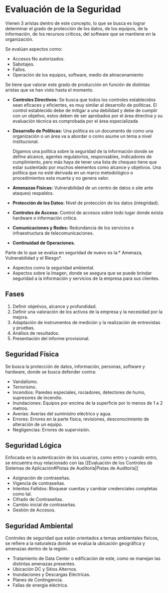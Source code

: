# Evaluación de la Seguridad

Vienen 3 aristas dentro de este concepto, lo que se busca es lograr determinar el grado de protección de los datos, de los equipos, de la información, de los recursos críticos, del software que se mantiene en la organización.

Se evalúan aspectos como:

* Accesos No autorizados.
* Sabotajes.
* Fallos.
* Operación de los equipos, software, medio de almacenamiento

Se tiene que valorar este grado de producción en función de distintas aristas que se han visto hasta el momento.

* **Controles Directivos:** Se busca que todos los controles establecidos sean eficaces y eficientes, es muy similar al desarrollo de políticas. El control establecido debe de mitigar a una debilidad y debe de cumplir con un objetivo, estos deben de ser aprobados por el área directiva y su evaluación técnica es comprobada por el área especializada
* **Desarrollo de Políticas:** Una política es un documento de como una organización o un área va a abordar o como asume un tema a nivel institucional.

  Digamos una política sobre la seguridad de la información donde se define alcance, agentes regulatorios, responsables, indicadores de cumplimiento, pero más haya de tener una lista de chequeo tiene que estar sustentado por muchos elementos como alcance y objetivos. Una política que no esté derivada en un marco metodológico o procedimientos esta muerta y no genera valor.
* **Amenazas Físicas:** Vulnerabilidad de un centro de datos o site ante ataques) respaldos.
* **Protección de los Datos:** Nivel de protección de los datos (integridad).
* **Controles de Acceso:** Control de accesos sobre todo lugar donde exista hardware o información critica.
* **Comunicaciones y Redes:** Redundancia de los servicios e infraestructura de telecomunicaciones.
* **Continuidad de Operaciones.**

Parte de lo que se evalúa en seguridad de nuevo es la:\* Amenaza, Vulnerabilidad y el Riesgo\*.

* Aspectos como la seguridad ambiental.
* Aspectos sobre la Imagen, donde se asegura que se puede brindar seguridad a la información y servicios de la empresa para sus clientes.

## Fases

1. Definir objetivos, alcance y profundidad.
2. Definir una valoración de los activos de la empresa y la necesidad por la mejora.
3. Adaptación de instrumentos de medición y la realización de entrevistas y pruebas.
4. Análisis de resultados.
5. Presentación del informe provisional.

## Seguridad Física

Se busca la protección de datos, información, personas, software y hardware, donde se busca defender contra:

* Vandalismo.
* Terrorismo.
* Incendios: Paredes especiales, rociadores, detectores de humo, supresores de incendio.
* Inundaciones: Equipos por encima de la superficie por lo menos de 1 a 2 metros.
* Averías: Averías del suministro eléctrico y agua.
* Errores: Errores en la parte física, revisiones, desconocimiento de alteración de un equipo.
* Negligencias: Errores de supervisión.

## Seguridad Lógica

Enfocada en la autenticación de los usuarios, como entro y cuando entro, se encuentra muy relacionado con las [[Evaluación de los Controles de Sistemas de Aplicación#Pistas de Auditoría|Pistas de Auditoría]]

* Asignación de contraseñas.
* Vigencia de contraseñas.
* Intentos Fallidos: Bloquear cuentas y cambiar credenciales completas como tal.
* Cifrado de Contraseñas.
* Cambio inicial de contraseñas.
* Gestión de Accesos.

## Seguridad Ambiental

Controles de seguridad que están orientados a temas ambientales físicos, se refiere a la naturaleza donde se evalúa la ubicación geográfica y amenazas dentro de la región.

* Tratamiento de Data Center o edificación de este, como se manejan las distintas amenazas presentes.
* Ubicación DC y Sitios Alternos.
* Inundaciones y Descargas Eléctricas.
* Planes de Contingencia.
* Fallas de energía eléctrica.